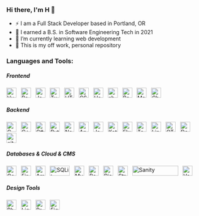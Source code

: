 ### Hi there, I'm H 👋

- ⚡ I am a Full Stack Developer based in Portland, OR
- 🔭 I earned a B.S. in Software Engineering Tech in 2021
- 🌱 I’m currently learning web development
- 📖 This is my off work, personal repository

### Languages and Tools:

##### Frontend
<p align="left">
  <img alt="Vue.js" height="26px" width="26px" src="https://svgl.app/library/vue.svg" />
  &nbsp;
  <img alt="React.js" height="26px" width="26px" src="https://svgl.app/library/react.svg" />
  &nbsp;
  <img alt="JavaScript" height="26px" width="26px" src="https://svgl.app/library/javascript.svg" />
  &nbsp;
  <img alt="TypeScript" height="26px" width="26px" src="https://svgl.app/library/typescript.svg" />
  &nbsp;
  <img alt="HTML" height="26px" width="26px" src="https://svgl.app/library/html5.svg" />
  &nbsp;
  <img alt="CSS" height="26px" width="26px" src="https://svgl.app/library/css.svg" />
  &nbsp;
  <img alt="Headless UI" height="26px" width="26px" src="https://svgl.app/library/headlessui.svg" />
  &nbsp;
  <img alt="shadcn/ui" height="26px" width="26px" src="https://svgl.app/library/shadcn-ui_dark.svg" />
  &nbsp;
  <img alt="Radix UI" height="26px" width="26px" src="https://svgl.app/library/radix-ui_dark.svg" />
  &nbsp;
  <img alt="Material Design" height="26px" width="26px" src="https://svgl.app/library/materialui.svg" />
  &nbsp;
  <img alt="Chakra UI" height="26px" width="26px" src="https://svgl.app/library/chakra-ui.svg" />
</p>

##### Backend
<p align="left">
  <img alt="C" height="26px" width="26px" src="https://svgl.app/library/c.svg" />
  &nbsp;
  <img alt="C++" height="26px" width="26px" src="https://svgl.app/library/c++.svg" />
  &nbsp;
  <img alt="C#" height="26px" width="26px" src="https://svgl.app/library/csharp.svg" />
  &nbsp;
  <img alt="Python" height="26px" width="26px" src="https://svgl.app/library/python.svg" />
  &nbsp;
  <img alt="Node.js" height="26px" width="26px" src="https://svgl.app/library/nodejs.svg" />
  &nbsp;
  <img alt="Android Studio" height="26px" width="26px" src="https://svgl.app/library/android-icon.svg" />
  &nbsp;
  <img alt="Java" height="26px" width="26px" src="https://svgl.app/library/java.svg" />
  &nbsp;
  <img alt="Kotlin" height="26px" width="26px" src="https://svgl.app/library/kotlin.svg" />
  &nbsp;
  <img alt="Flutter" height="26px" width="26px" src="https://svgl.app/library/flutter.svg" />
  &nbsp;
  <img alt="TensorFlow" height="26px" width="26px" src="https://svgl.app/library/tensorflow.svg" />
  &nbsp;
  <img alt="Linux" height="26px" width="26px" src="https://svgl.app/library/linux.svg" />
  &nbsp;
  <img alt="QT" height="26px" width="26px" src="https://svgl.app/library/qt.svg" />
  &nbsp;
  <img alt="Docker" height="26px" width="26px" src="https://svgl.app/library/docker.svg" />
  &nbsp;
  <img alt="git" height="26px" width="26px" src="https://svgl.app/library/git.svg" />
</p>

##### Databases & Cloud & CMS
<p align="left">
  <img alt="Google Cloud" height="26px" width="26px" src="https://svgl.app/library/google.svg" /> 
  &nbsp;
  <img alt="Firebase" height="26px" width="26px" src="https://svgl.app/library/firebase.svg" /> 
  &nbsp;
  <img alt="Amazon Web Services" height="26px" width="26px" src="https://svgl.app/library/aws.svg" />
  &nbsp;
  <img alt="SQLite" height="26px" width="52px" src="https://svgl.app/library/sqlite.svg" />
  &nbsp;
  <img alt="MySQL" height="26px" width="26px" src="https://svgl.app/library/mysql.svg" />
  &nbsp;
  <img alt="PostgresSQL" height="26px" width="26px" src="https://svgl.app/library/postgresql.svg" />
  &nbsp;
  <img alt="Django" height="26px" width="26px" src="https://svgl.app/library/django.svg" />
  &nbsp;
  <img alt="Strapi" height="26px" width="26px" src="https://svgl.app/library/strapi.svg" />
  &nbsp;
  <img alt="Sanity" height="26px" width="120px" src="https://svgl.app/library/sanity.svg" />
  &nbsp;
  <img alt="Vercel" height="26px" width="26px" src="https://svgl.app/library/vercel.svg" />
</p>

##### Design Tools
<p align="left">
  <img alt="Photoshop" height="26px" width="26px" src="https://svgl.app/library/photoshop.svg" />
  &nbsp;
  <img alt="Lightroom" height="26px" width="26px" src="https://svgl.app/library/lightroom.svg" />
  &nbsp;
  <img alt="Premiere" height="26px" width="26px" src="https://svgl.app/library/premiere.svg" />
  &nbsp;
  <img alt="Figma" height="26px" width="26px" src="https://svgl.app/library/figma.svg" /> 
  &nbsp;
</p>
